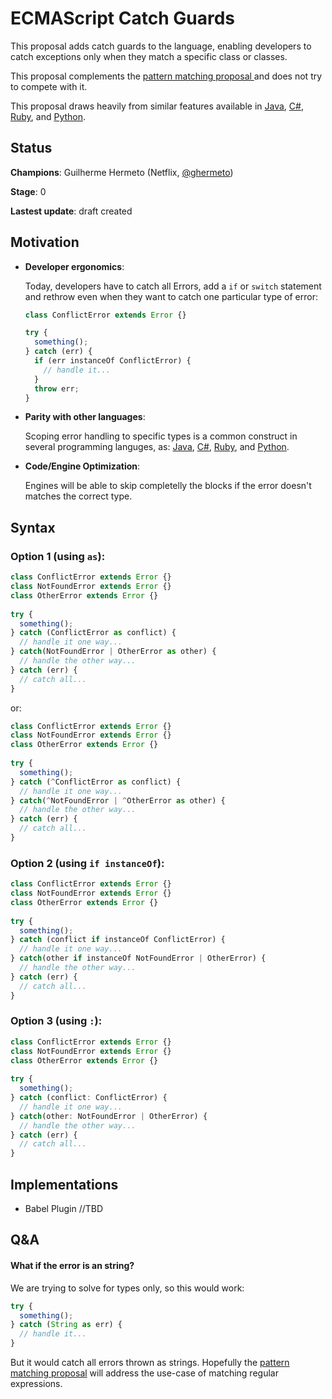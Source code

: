 # ECMAScript Catch Guards

This proposal adds catch guards to the language, enabling developers to catch
exceptions only when they match a specific class or classes.

This proposal complements the [pattern matching proposal
](https://github.com/tc39/proposal-pattern-matching) and does not try to
compete with it.

This proposal draws heavily from similar features available in
[Java](https://docs.oracle.com/javase/specs/jls/se7/html/jls-14.html#jls-14.20),
[C#](https://docs.microsoft.com/en-us/dotnet/csharp/language-reference/keywords/try-catch),
[Ruby](http://rubylearning.com/satishtalim/ruby_exceptions.html), and
[Python](https://docs.python.org/3/tutorial/errors.html#handling-exceptions).

## Status

**Champions**: Guilherme Hermeto (Netflix, [@ghermeto](https://twitter.com/ghermeto))

**Stage**: 0

**Lastest update**: draft created

## Motivation

- **Developer ergonomics**:
  
  Today, developers have to catch all Errors, add a `if` or `switch` statement and 
  rethrow even when they want to catch one particular type of error:

  ```javascript
  class ConflictError extends Error {}
  
  try {
    something();
  } catch (err) {
    if (err instanceOf ConflictError) {
      // handle it...
    }
    throw err;
  }
  ```
  
- **Parity with other languages**:
  
  Scoping error handling to specific types is a common construct in several programming
  languges, as:
  [Java](https://docs.oracle.com/javase/specs/jls/se7/html/jls-14.html#jls-14.20),
  [C#](https://docs.microsoft.com/en-us/dotnet/csharp/language-reference/keywords/try-catch),
  [Ruby](http://rubylearning.com/satishtalim/ruby_exceptions.html), and
  [Python](https://docs.python.org/3/tutorial/errors.html#handling-exceptions).

  
- **Code/Engine Optimization**:

  Engines will be able to skip completelly the blocks if the error doesn't matches
  the correct type.
  
## Syntax

### Option 1 (using `as`):

```javascript
class ConflictError extends Error {}
class NotFoundError extends Error {}
class OtherError extends Error {}
  
try {
  something();
} catch (ConflictError as conflict) {
  // handle it one way...
} catch(NotFoundError | OtherError as other) {
  // handle the other way...
} catch (err) {
  // catch all...
}
```

or:

```javascript
class ConflictError extends Error {}
class NotFoundError extends Error {}
class OtherError extends Error {}
  
try {
  something();
} catch (^ConflictError as conflict) {
  // handle it one way...
} catch(^NotFoundError | ^OtherError as other) {
  // handle the other way...
} catch (err) {
  // catch all...
}
```



### Option 2 (using `if instanceOf`):

```javascript
class ConflictError extends Error {}
class NotFoundError extends Error {}
class OtherError extends Error {}
  
try {
  something();
} catch (conflict if instanceOf ConflictError) {
  // handle it one way...
} catch(other if instanceOf NotFoundError | OtherError) {
  // handle the other way...
} catch (err) {
  // catch all...
}
```

### Option 3 (using `:`):

```javascript
class ConflictError extends Error {}
class NotFoundError extends Error {}
class OtherError extends Error {}
  
try {
  something();
} catch (conflict: ConflictError) {
  // handle it one way...
} catch(other: NotFoundError | OtherError) {
  // handle the other way...
} catch (err) {
  // catch all...
}
```

## Implementations

* Babel Plugin //TBD

## Q&A

#### What if the error is an string?

We are trying to solve for types only, so this would work:

```javascript
try {
  something();
} catch (String as err) {
  // handle it...
}
```

But it would catch all errors thrown as strings. Hopefully the
[pattern matching proposal](https://github.com/tc39/proposal-pattern-matching)
will address the use-case of matching regular expressions.
